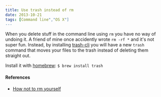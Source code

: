 ```yaml
---
title: Use trash instead of rm
date: 2013-10-21
tags: [Command line","OS X"]
---
```


When you delete stuff in the command line using `rm` you have no way of undoing it. A friend of mine once accidently wrote `rm -rf *` and it's not super fun. Instead, by installing [trash-cli](https://github.com/andreafrancia/trash-cli) you will have a new `trash` command that moves your files to the trash instead of deleting them straight out.

Install it with [homebrew](http://brew.sh/): `$ brew install trash`

#### References

- [How not to rm yourself](https://plus.google.com/114738313102270607087/posts/Quxra6ARTRs)
